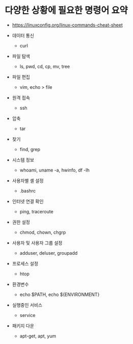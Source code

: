 # 다양한 상황에 필요한 명령어 요약

* https://linuxconfig.org/linux-commands-cheat-sheet

* 데이터 통신
  * curl
* 파일 탐색
  * ls, pwd, cd, cp, mv, tree
* 파일 편집
  * vim, echo > file
* 원격 접속
  * ssh
* 압축
  * tar
* 찾기
  * find, grep
* 시스템 정보
  * whoami, uname -a, hwinfo, df -lh
* 사용자별 셸 설정
  * .bashrc
* 인터넷 연결 확인
  * ping, traceroute
* 권한 설정
  * chmod, chown, chgrp
* 사용자 및 사용자 그룹 설정
  * adduser, deluser, groupadd
* 프로세스 설정
  * htop
* 환경변수
  * echo $PATH, echo ${ENVIRONMENT}
* 실행중인 서비스
  * service
* 패키지 다운
  * apt-get, apt, yum

